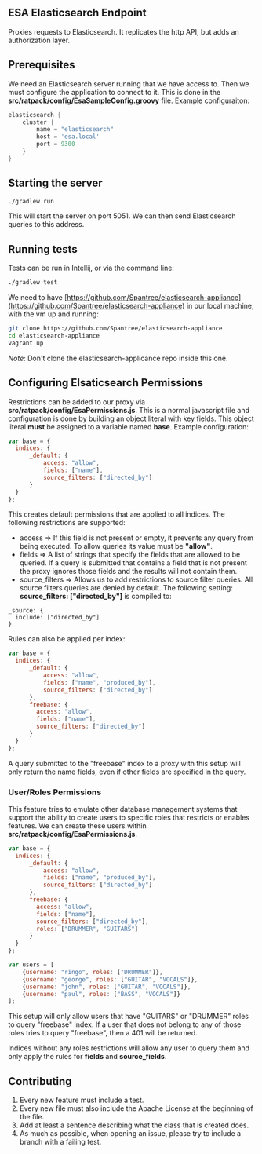 ESA Elasticsearch Endpoint
--------------------------

Proxies requests to Elasticsearch. It replicates the http API, but adds an authorization layer.

## Prerequisites
We need an Elasticsearch server running that we have access to.
Then we must configure the application to connect to it. This is done
in the __src/ratpack/config/EsaSampleConfig.groovy__ file. Example configuraiton:

```groovy
elasticsearch {
    cluster {
        name = "elasticsearch"
        host = 'esa.local'
        port = 9300
    }
}
```


## Starting the server
```bash
./gradlew run
```

This will start the server on port 5051. We can then send Elasticsearch queries to this address.

## Running tests
Tests can be run in Intellij, or via the command line:

```bash
./gradlew test
```

We need to have [https://github.com/Spantree/elasticsearch-appliance](https://github.com/Spantree/elasticsearch-appliance) in our
local machine, with the vm up and running:

```bash
git clone https://github.com/Spantree/elasticsearch-appliance
cd elasticsearch-appliance
vagrant up
```

_Note_: Don't clone the elasticsearch-applicance repo inside this one.

## Configuring Elsaticsearch Permissions
Restrictions can be added to our proxy via __src/ratpack/config/EsaPermissions.js__.
This is a normal javascript file and configuration is done by building an object literal with key fields. This object
literal __must__ be assigned to a variable named __base__. Example configuration:

```javascript
var base = {
  indices: {
      _default: {
          access: "allow",
          fields: ["name"],
          source_filters: ["directed_by"]
      }
  }
};
```
This creates default permissions that are applied to all indices. The following restrictions are supported:

* access => If this field is not present or empty, it prevents any query from being executed. To allow queries its 
value must be __"allow"__.
* fields => A list of strings that specify the fields that are allowed to be queried. If a query is submitted that contains
a field that is not present the proxy ignores those fields and the results will not contain them.
* source_filters => Allows us to add restrictions to source filter queries. All source filters queries are denied by default.
The following setting: __source_filters: ["directed_by"]__ is compiled to:
```
_source: {
  include: ["directed_by"]
}
```

Rules can also be applied per index:

```javascript
var base = {
  indices: {
      _default: {
          access: "allow",
          fields: ["name", "produced_by"],
          source_filters: ["directed_by"]
      },
      freebase: {
        access: "allow",
        fields: ["name"],
        source_filters: ["directed_by"]
      }
  }
};
```
A query submitted to the "freebase" index to a proxy with this setup will only return the name fields, even if other
fields are specified in the query.

### User/Roles Permissions
This feature tries to emulate other database management systems that support the ability to create users to specific roles
that restricts or enables features. We can create these users within __src/ratpack/config/EsaPermissions.js__.

```javascript
var base = {
  indices: {
      _default: {
          access: "allow",
          fields: ["name", "produced_by"],
          source_filters: ["directed_by"]
      },
      freebase: {
        access: "allow",
        fields: ["name"],
        source_filters: ["directed_by"],
        roles: ["DRUMMER", "GUITARS"]
      }
  }
};

var users = [
    {username: "ringo", roles: ["DRUMMER"]},
    {username: "george", roles: ["GUITAR", "VOCALS"]},
    {username: "john", roles: ["GUITAR", "VOCALS"]},
    {username: "paul", roles: ["BASS", "VOCALS"]}
];
```

This setup will only allow users that have "GUITARS" or "DRUMMER" roles to query "freebase" index.
If a user that does not belong to any of those roles tries to query "freebase", then a 401 will be returned.

Indices without any roles restrictions will allow any user to query them and only apply the rules for __fields__ and
__source_fields__.


## Contributing
1. Every new feature must include a test. 
2. Every new file must also include the Apache License at the beginning of the file.
3. Add at least a sentence describing what the class that is created does.
4. As much as possible, when opening an issue, please try to include a branch with a failing test.
